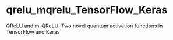 # qrelu_mqrelu_TensorFlow_Keras
QReLU and m-QReLU: Two novel quantum activation functions in TensorFlow and Keras
